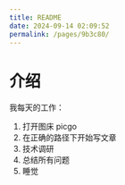 ```yaml
---
title: README
date: 2024-09-14 02:09:52
permalink: /pages/9b3c80/
---
```


# 介绍

我每天的工作：

1. 打开图床 picgo
2. 在正确的路径下开始写文章
3. 技术调研
4. 总结所有问题
5. 睡觉

